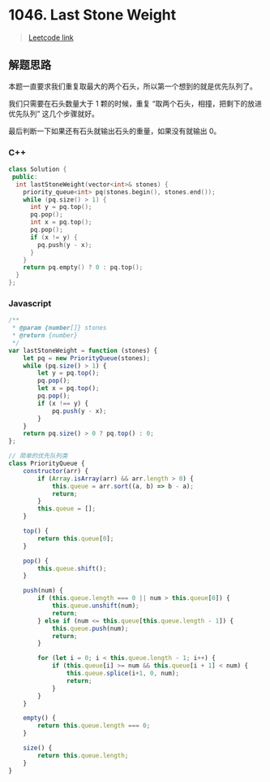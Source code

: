 # 1046. Last Stone Weight

> [Leetcode link](https://leetcode.com/problems/last-stone-weight/)



## 解题思路

本题一直要求我们重复取最大的两个石头，所以第一个想到的就是优先队列了。

我们只需要在石头数量大于 1 颗的时候，重复 “取两个石头，相撞，把剩下的放进优先队列” 这几个步骤就好。

最后判断一下如果还有石头就输出石头的重量，如果没有就输出 0。

### C++

```cpp
class Solution {
 public:
  int lastStoneWeight(vector<int>& stones) {
    priority_queue<int> pq(stones.begin(), stones.end());
    while (pq.size() > 1) {
      int y = pq.top();
      pq.pop();
      int x = pq.top();
      pq.pop();
      if (x != y) {
        pq.push(y - x);
      }
    }
    return pq.empty() ? 0 : pq.top();
  }
};
```



### Javascript

```js
/**
 * @param {number[]} stones
 * @return {number}
 */
var lastStoneWeight = function (stones) {
	let pq = new PriorityQueue(stones);
	while (pq.size() > 1) {
		let y = pq.top();
		pq.pop();
		let x = pq.top();
		pq.pop();
		if (x !== y) {
			pq.push(y - x);
		}
	}
	return pq.size() > 0 ? pq.top() : 0;
};

// 简单的优先队列类
class PriorityQueue {
	constructor(arr) {
		if (Array.isArray(arr) && arr.length > 0) {
			this.queue = arr.sort((a, b) => b - a);
            return;
		}
        this.queue = [];
	}

	top() {
		return this.queue[0];
	}

	pop() {
		this.queue.shift();
	}

	push(num) {
		if (this.queue.length === 0 || num > this.queue[0]) {
			this.queue.unshift(num);
			return;
		} else if (num <= this.queue[this.queue.length - 1]) {
			this.queue.push(num);
			return;
		}

		for (let i = 0; i < this.queue.length - 1; i++) {
			if (this.queue[i] >= num && this.queue[i + 1] < num) {
				this.queue.splice(i+1, 0, num);
                return;
			}
		}
	}

	empty() {
		return this.queue.length === 0;
	}

	size() {
		return this.queue.length;
	}
}

```

